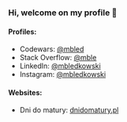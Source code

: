 ### Hi, welcome on my profile 👋
#### Profiles:
* Codewars: [@mbled](https://codewars.com/users/mbled)
* Stack Overflow: [@mble](https://stackoverflow.com/story/mble)
* LinkedIn: [@mbledkowski](https://linkedin.com/in/mbledkowski)
* Instagram: [@mbledkowski](https://instagram.com/mbledkowski)
#### Websites:
* Dni do matury: [dnidomatury.pl](https://dnidomatury.pl)
